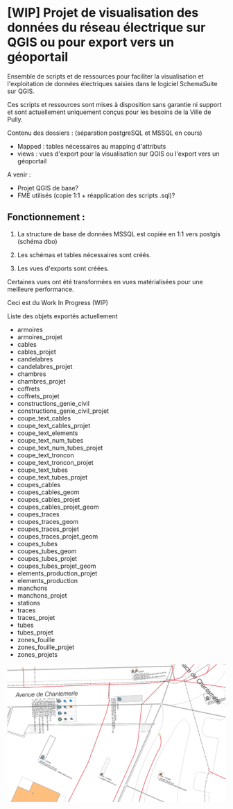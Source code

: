 # [WIP] Projet de visualisation des données du réseau électrique sur QGIS ou pour export vers un géoportail

Ensemble de scripts et de ressources pour faciliter la visualisation et l'exploitation de données électriques saisies dans le logiciel SchemaSuite sur QGIS.

Ces scripts et ressources sont mises à disposition sans garantie ni support et sont actuellement uniquement conçus pour les besoins de la Ville de Pully.

Contenu des dossiers : (séparation postgreSQL et MSSQL en cours)

 - Mapped : tables nécessaires au mapping d'attributs
 - views : vues d'export pour la visualisation sur QGIS ou l'export vers un géoportail

 A venir :
 - Projet QGIS de base?
 - FME utilisés (copie 1:1 + réapplication des scripts .sql)?

## Fonctionnement :

1. La structure de base de données MSSQL est copiée en 1:1 vers postgis (schéma dbo)

2. Les schémas et tables nécessaires sont créés.

3. Les vues d'exports sont créées.

Certaines vues ont été transformées en vues matérialisées pour une meilleure performance.

Ceci est du Work In Progress (WIP) 

Liste des objets exportés actuellement

 - armoires
 - armoires_projet
 - cables
 - cables_projet
 - candelabres
 - candelabres_projet
 - chambres
 - chambres_projet
 - coffrets
 - coffrets_projet
 - constructions_genie_civil
 - constructions_genie_civil_projet
 - coupe_text_cables
 - coupe_text_cables_projet
 - coupe_text_elements
 - coupe_text_num_tubes
 - coupe_text_num_tubes_projet
 - coupe_text_troncon
 - coupe_text_troncon_projet
 - coupe_text_tubes
 - coupe_text_tubes_projet
 - coupes_cables
 - coupes_cables_geom
 - coupes_cables_projet
 - coupes_cables_projet_geom
 - coupes_traces
 - coupes_traces_geom
 - coupes_traces_projet
 - coupes_traces_projet_geom
 - coupes_tubes
 - coupes_tubes_geom
 - coupes_tubes_projet
 - coupes_tubes_projet_geom
 - elements_production_projet
 - elements_production
 - manchons
 - manchons_projet
 - stations
 - traces
 - traces_projet
 - tubes
 - tubes_projet
 - zones_fouille
 - zones_fouille_projet
 - zones_projets

![Exemple de rendu : cadastre électrique](images/qgis/Cadastre_electrique.png?raw=true "Exemple de rendu : cadastre électrique")
